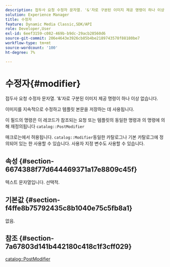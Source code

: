 ```yaml
---
description: 접두사 요청 수정자 문자열. '&'자로 구분된 이미지 제공 명령이 하나 이상 없습니다.
solution: Experience Manager
title: 수정자
feature: Dynamic Media Classic,SDK/API
role: Developer,User
exl-id: 6eef3159-c082-469b-b9dc-29acb28560d6
source-git-commit: 206e4643e3926cb85b4be2189743578f88180be7
workflow-type: tm+mt
source-wordcount: '100'
ht-degree: 7%

---
```


# 수정자{#modifier}

접두사 요청 수정자 문자열. &#39;&amp;&#39;자로 구분된 이미지 제공 명령이 하나 이상 없습니다.

이미지를 지속적으로 수정하고 템플릿 본문을 저장하는 데 사용됩니다.

이 필드의 명령은 이 레코드가 참조되는 요청 또는 템플릿의 동일한 명령과 의 명령에 의해 재정의됩니다 `catalog::PostModifier`

매크로는에서 허용됩니다. `catalog::Modifier`동일한 카탈로그나 기본 카탈로그에 정의되어 있는 한 사용할 수 있습니다. 사용자 지정 변수도 사용할 수 있습니다.

## 속성 {#section-6674388f77d644469371a17e8809c45f}

텍스트 문자열입니다. 선택적.

## 기본값 {#section-f4ffe8b75792435c8b1040e75c5fb8a1}

없음.

## 참조 {#section-7a67803d141b442180c418c1f3cff029}

[catalog::PostModifier](../../../../../../is-api/image-catalog/image-serving-api-ref/c-image-catalog-reference/c-image-svg-data-reference/c-image-data-reference/r-postmodifier-cat.md#reference-4bc3738a812b4e7c8a180e27bfbd770b)
